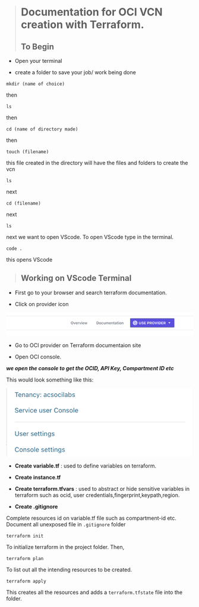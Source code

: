 > #  **Documentation for OCI VCN creation with Terraform.**
>
> ## To Begin

- Open your terminal

- create a folder to save your job/ work being done

```
mkdir (name of choice)
```
then 
```
ls
```

then

```
cd (name of directory made)
```
then

```
touch (filename)
```
this file created in the directory will have the files and folders to create the vcn
```
ls
```
next

```
cd (filename)
```
next

```
ls
```
next we want to open VScode. To open VScode type in the terminal.

```
code .
```
this opens VScode

> ## Working on VScode Terminal


- First go to your browser and search terraform documentation.

- Click on provider icon

![oci-provider-icon](./images/oci-provider-icon.png "oci-provider-icon")
 

- Go to OCI provider on Terraform documentaion site

- Open OCI console.

***we open the console to get the OCID, API Key, Compartment ID etc***

This would look something like this:

![console-screenshot](./images/console-screenshot.png "console-screenshot")

- **Create variable.tf** : used to define variables on terraform.

- **Create instance.tf**

- **Create terraform.tfvars** : used to abstract or hide sensitive variables in terraform such as ocid, user credentials,fingerprint,keypath,region.

- **Create .gitignore**

Complete resources id on variable.tf file such as compartment-id etc.
Document all unexposed file in `.gitignore` folder

```
terraform init
```

To initialize terraform in the project folder. Then,

``` 
terraform plan
```
To list out all the intending resources to be created.

```
terraform apply
```
This creates all the resources and adds a `terraform.tfstate` file into the folder.
